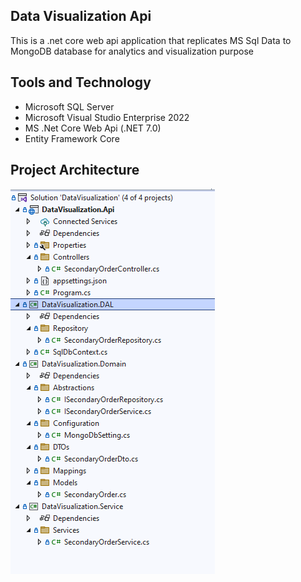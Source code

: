 ## Data Visualization Api
This is a .net core web api application that replicates MS Sql Data to MongoDB database for analytics and visualization purpose

## Tools and Technology 
+ Microsoft SQL Server
+ Microsoft Visual Studio Enterprise 2022
+ MS .Net Core Web Api (.NET 7.0)
+ Entity Framework Core

## Project Architecture 
![Architecture](/DataVisualization.Api/images/ProjectView.PNG)
